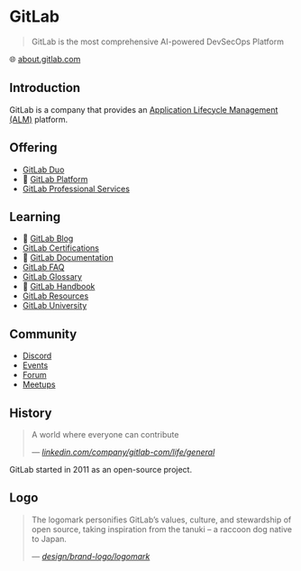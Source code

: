 # GitLab

> GitLab is the most comprehensive AI-powered DevSecOps Platform

🌐 [about.gitlab.com](https://about.gitlab.com/)

## Introduction

GitLab is a company that provides an [Application Lifecycle Management (ALM)](alm.md) platform.

## Offering

* [GitLab Duo](duo.md)
* 🌟 [GitLab Platform](platform.md)
* [GitLab Professional Services](professional-services.md)

## Learning

* 🌟 [GitLab Blog](https://about.gitlab.com/blog/)
* [GitLab Certifications](https://university.gitlab.com/pages/certifications)
* 🌟 [GitLab Documentation](https://docs.gitlab.com/)
* [GitLab FAQ](faq.md)
* [GitLab Glossary](glossary.md)
* 🌟 [GitLab Handbook](handbook.md)
* [GitLab Resources](resources.md)
* [GitLab University](university.md)

## Community

* [Discord](https://discord.gg/gitlab)
* [Events](https://about.gitlab.com/events/)
* [Forum](https://forum.gitlab.com/)
* [Meetups](https://about.gitlab.com/community/meetups/)

## History

> A world where everyone can contribute
>
> &mdash; _[linkedin.com/company/gitlab-com/life/general](https://www.linkedin.com/company/gitlab-com/life/general)_

GitLab started in 2011 as an open-source project.

## Logo

> The logomark personifies GitLab’s values, culture, and stewardship of open source, taking inspiration from the tanuki – a raccoon dog native to Japan.
>
> &mdash; _[design/brand-logo/logomark](https://design.gitlab.com/brand-logo/logomark/)_
